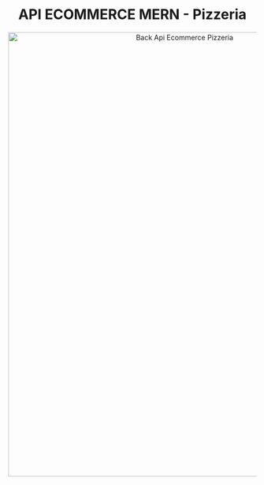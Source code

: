 <h1 align="center">API ECOMMERCE MERN - Pizzeria</h1>
<p align="center"><img src="https://res.cloudinary.com/dky2vpnyr/image/upload/v1678030308/Pizzeria/PartieDev/back_tvmz3m.png" height="900" width="700" alt="Back Api Ecommerce Pizzeria"/></p>